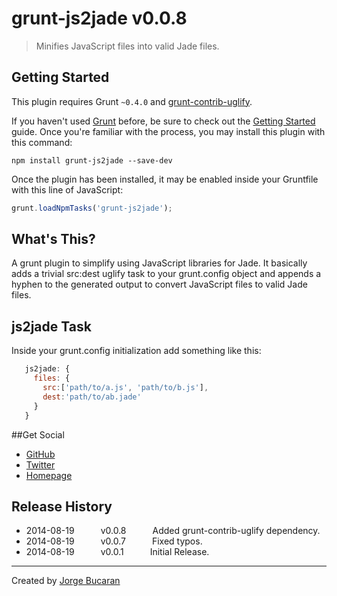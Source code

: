 # grunt-js2jade v0.0.8
> Minifies JavaScript files into valid Jade files.

## Getting Started
This plugin requires Grunt `~0.4.0` and [grunt-contrib-uglify](https://github.com/gruntjs/grunt-contrib-uglify).

If you haven't used [Grunt](http://gruntjs.com/) before, be sure to check out the [Getting Started](http://gruntjs.com/getting-started) guide. Once you're familiar with the process, you may install this plugin with this command:

```shell
npm install grunt-js2jade --save-dev
```

Once the plugin has been installed, it may be enabled inside your Gruntfile with this line of JavaScript:

```js
grunt.loadNpmTasks('grunt-js2jade');
```

## What's This?

A grunt plugin to simplify using JavaScript libraries for Jade. It basically adds a trivial src:dest uglify task to your grunt.config object and appends a hyphen to the generated output to convert JavaScript files to valid Jade files.

## js2jade Task

Inside your grunt.config initialization add something like this:

```js
   js2jade: {
     files: {
       src:['path/to/a.js', 'path/to/b.js'],
       dest:'path/to/ab.jade'
     }
   }
```

##Get Social
+ [GitHub](http://github.com/bucaran)
+ [Twitter](http://twitter.com/jbucaran)
+ [Homepage](http://bucaran.me)

## Release History

+ 2014-08-19   v0.0.8   Added grunt-contrib-uglify dependency.
+ 2014-08-19   v0.0.7   Fixed typos.
+ 2014-08-19   v0.0.1   Initial Release.

---

Created by [Jorge Bucaran](http://bucaran.me)
